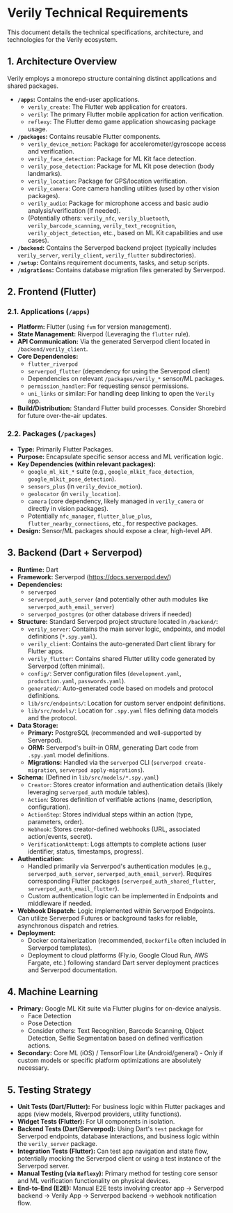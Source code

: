 # Verily Technical Requirements

This document details the technical specifications, architecture, and technologies for the Verily ecosystem.

## 1. Architecture Overview

Verily employs a monorepo structure containing distinct applications and shared packages.

- **`/apps`:** Contains the end-user applications.
  - `verily_create`: The Flutter web application for creators.
  - `verily`: The primary Flutter mobile application for action verification.
  - `reflexy`: The Flutter demo game application showcasing package usage.
- **`/packages`:** Contains reusable Flutter components.
  - `verily_device_motion`: Package for accelerometer/gyroscope access and verification.
  - `verily_face_detection`: Package for ML Kit face detection.
  - `verily_pose_detection`: Package for ML Kit pose detection (body landmarks).
  - `verily_location`: Package for GPS/location verification.
  - `verily_camera`: Core camera handling utilities (used by other vision packages).
  - `verily_audio`: Package for microphone access and basic audio analysis/verification (if needed).
  - (Potentially others: `verily_nfc`, `verily_bluetooth`, `verily_barcode_scanning`, `verily_text_recognition`, `verily_object_detection`, etc., based on ML Kit capabilities and use cases).
- **`/backend`:** Contains the Serverpod backend project (typically includes `verily_server`, `verily_client`, `verily_flutter` subdirectories).
- **`/setup`:** Contains requirement documents, tasks, and setup scripts.
- **`/migrations`:** Contains database migration files generated by Serverpod.

## 2. Frontend (Flutter)

### 2.1. Applications (`/apps`)

- **Platform:** Flutter (using `fvm` for version management).
- **State Management:** Riverpod (Leveraging the `flutter` rule).
- **API Communication:** Via the generated Serverpod client located in `/backend/verily_client`.
- **Core Dependencies:**
  - `flutter_riverpod`
  - `serverpod_flutter` (dependency for using the Serverpod client)
  - Dependencies on relevant `/packages/verily_*` sensor/ML packages.
  - `permission_handler`: For requesting sensor permissions.
  - `uni_links` or similar: For handling deep linking to open the `Verily` app.
- **Build/Distribution:** Standard Flutter build processes. Consider Shorebird for future over-the-air updates.

### 2.2. Packages (`/packages`)

- **Type:** Primarily Flutter Packages.
- **Purpose:** Encapsulate specific sensor access and ML verification logic.
- **Key Dependencies (within relevant packages):**
  - `google_ml_kit_*` suite (e.g., `google_mlkit_face_detection`, `google_mlkit_pose_detection`).
  - `sensors_plus` (in `verily_device_motion`).
  - `geolocator` (in `verily_location`).
  - `camera` (core dependency, likely managed in `verily_camera` or directly in vision packages).
  - Potentially `nfc_manager`, `flutter_blue_plus`, `flutter_nearby_connections`, etc., for respective packages.
- **Design:** Sensor/ML packages should expose a clear, high-level API.

## 3. Backend (Dart + Serverpod)

- **Runtime:** Dart
- **Framework:** Serverpod (https://docs.serverpod.dev/)
- **Dependencies:**
  - `serverpod`
  - `serverpod_auth_server` (and potentially other auth modules like `serverpod_auth_email_server`)
  - `serverpod_postgres` (or other database drivers if needed)
- **Structure:** Standard Serverpod project structure located in `/backend/`:
  - `verily_server`: Contains the main server logic, endpoints, and model definitions (`*.spy.yaml`).
  - `verily_client`: Contains the auto-generated Dart client library for Flutter apps.
  - `verily_flutter`: Contains shared Flutter utility code generated by Serverpod (often minimal).
  - `config/`: Server configuration files (`development.yaml`, `production.yaml`, `passwords.yaml`).
  - `generated/`: Auto-generated code based on models and protocol definitions.
  - `lib/src/endpoints/`: Location for custom server endpoint definitions.
  - `lib/src/models/`: Location for `.spy.yaml` files defining data models and the protocol.
- **Data Storage:**
  - **Primary:** PostgreSQL (recommended and well-supported by Serverpod).
  - **ORM:** Serverpod's built-in ORM, generating Dart code from `.spy.yaml` model definitions.
  - **Migrations:** Handled via the `serverpod` CLI (`serverpod create-migration`, `serverpod apply-migrations`).
- **Schema:** (Defined in `lib/src/models/*.spy.yaml`)
  - `Creator`: Stores creator information and authentication details (likely leveraging `serverpod_auth` module tables).
  - `Action`: Stores definition of verifiable actions (name, description, configuration).
  - `ActionStep`: Stores individual steps within an action (type, parameters, order).
  - `Webhook`: Stores creator-defined webhooks (URL, associated action/events, secret).
  - `VerificationAttempt`: Logs attempts to complete actions (user identifier, status, timestamps, progress).
- **Authentication:**
  - Handled primarily via Serverpod's authentication modules (e.g., `serverpod_auth_server`, `serverpod_auth_email_server`). Requires corresponding Flutter packages (`serverpod_auth_shared_flutter`, `serverpod_auth_email_flutter`).
  - Custom authentication logic can be implemented in Endpoints and middleware if needed.
- **Webhook Dispatch:** Logic implemented within Serverpod Endpoints. Can utilize Serverpod Futures or background tasks for reliable, asynchronous dispatch and retries.
- **Deployment:**
  - Docker containerization (recommended, `Dockerfile` often included in Serverpod templates).
  - Deployment to cloud platforms (Fly.io, Google Cloud Run, AWS Fargate, etc.) following standard Dart server deployment practices and Serverpod documentation.

## 4. Machine Learning

- **Primary:** Google ML Kit suite via Flutter plugins for on-device analysis.
  - Face Detection
  - Pose Detection
  - Consider others: Text Recognition, Barcode Scanning, Object Detection, Selfie Segmentation based on defined verification actions.
- **Secondary:** Core ML (iOS) / TensorFlow Lite (Android/general) - Only if custom models or specific platform optimizations are absolutely necessary.

## 5. Testing Strategy

- **Unit Tests (Dart/Flutter):** For business logic within Flutter packages and apps (view models, Riverpod providers, utility functions).
- **Widget Tests (Flutter):** For UI components in isolation.
- **Backend Tests (Dart/Serverpod):** Using Dart's `test` package for Serverpod endpoints, database interactions, and business logic within the `verily_server` package.
- **Integration Tests (Flutter):** Can test app navigation and state flow, potentially mocking the Serverpod client or using a test instance of the Serverpod server.
- **Manual Testing (via `Reflexy`):** Primary method for testing core sensor and ML verification functionality on physical devices.
- **End-to-End (E2E):** Manual E2E tests involving creator app -> Serverpod backend -> Verily App -> Serverpod backend -> webhook notification flow.
